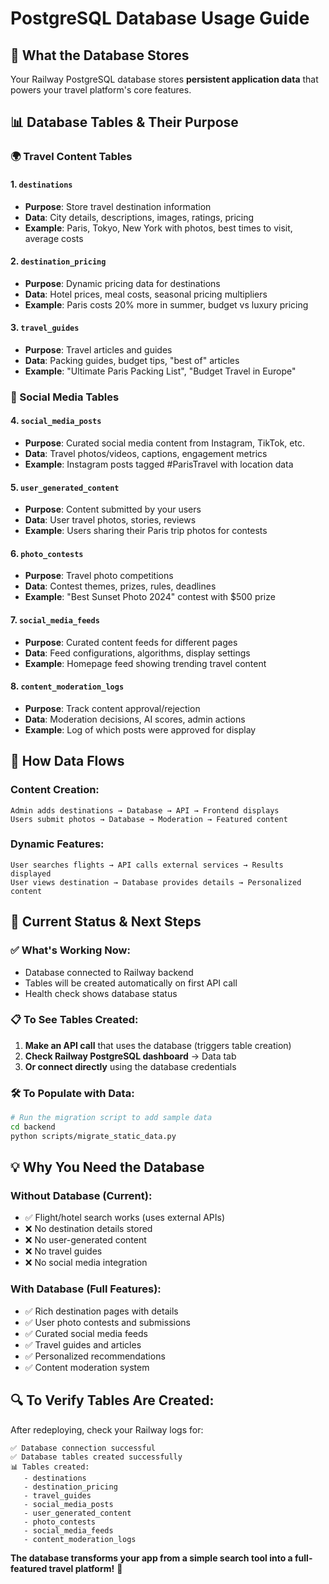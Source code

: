 # PostgreSQL Database Usage Guide

## 🎯 **What the Database Stores**

Your Railway PostgreSQL database stores **persistent application data** that powers your travel platform's core features.

## 📊 **Database Tables & Their Purpose**

### **🌍 Travel Content Tables**

#### **1. `destinations`**
- **Purpose**: Store travel destination information
- **Data**: City details, descriptions, images, ratings, pricing
- **Example**: Paris, Tokyo, New York with photos, best times to visit, average costs

#### **2. `destination_pricing`** 
- **Purpose**: Dynamic pricing data for destinations
- **Data**: Hotel prices, meal costs, seasonal pricing multipliers
- **Example**: Paris costs 20% more in summer, budget vs luxury pricing

#### **3. `travel_guides`**
- **Purpose**: Travel articles and guides
- **Data**: Packing guides, budget tips, "best of" articles
- **Example**: "Ultimate Paris Packing List", "Budget Travel in Europe"

### **📱 Social Media Tables**

#### **4. `social_media_posts`**
- **Purpose**: Curated social media content from Instagram, TikTok, etc.
- **Data**: Travel photos/videos, captions, engagement metrics
- **Example**: Instagram posts tagged #ParisTravel with location data

#### **5. `user_generated_content`**
- **Purpose**: Content submitted by your users
- **Data**: User travel photos, stories, reviews
- **Example**: Users sharing their Paris trip photos for contests

#### **6. `photo_contests`**
- **Purpose**: Travel photo competitions
- **Data**: Contest themes, prizes, rules, deadlines
- **Example**: "Best Sunset Photo 2024" contest with $500 prize

#### **7. `social_media_feeds`**
- **Purpose**: Curated content feeds for different pages
- **Data**: Feed configurations, algorithms, display settings
- **Example**: Homepage feed showing trending travel content

#### **8. `content_moderation_logs`**
- **Purpose**: Track content approval/rejection
- **Data**: Moderation decisions, AI scores, admin actions
- **Example**: Log of which posts were approved for display

## 🔄 **How Data Flows**

### **Content Creation:**
```
Admin adds destinations → Database → API → Frontend displays
Users submit photos → Database → Moderation → Featured content
```

### **Dynamic Features:**
```
User searches flights → API calls external services → Results displayed
User views destination → Database provides details → Personalized content
```

## 🚀 **Current Status & Next Steps**

### **✅ What's Working Now:**
- Database connected to Railway backend
- Tables will be created automatically on first API call
- Health check shows database status

### **📋 To See Tables Created:**
1. **Make an API call** that uses the database (triggers table creation)
2. **Check Railway PostgreSQL dashboard** → Data tab
3. **Or connect directly** using the database credentials

### **🛠️ To Populate with Data:**
```bash
# Run the migration script to add sample data
cd backend
python scripts/migrate_static_data.py
```

## 💡 **Why You Need the Database**

### **Without Database (Current):**
- ✅ Flight/hotel search works (uses external APIs)
- ❌ No destination details stored
- ❌ No user-generated content
- ❌ No travel guides
- ❌ No social media integration

### **With Database (Full Features):**
- ✅ Rich destination pages with details
- ✅ User photo contests and submissions
- ✅ Curated social media feeds
- ✅ Travel guides and articles
- ✅ Personalized recommendations
- ✅ Content moderation system

## 🔍 **To Verify Tables Are Created:**

After redeploying, check your Railway logs for:
```
✅ Database connection successful
✅ Database tables created successfully
📊 Tables created:
   - destinations
   - destination_pricing
   - travel_guides
   - social_media_posts
   - user_generated_content
   - photo_contests
   - social_media_feeds
   - content_moderation_logs
```

**The database transforms your app from a simple search tool into a full-featured travel platform!** 🌟